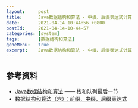 ```yaml
---
layout:     post
title:      Java数据结构和算法 - 中缀、后缀表达式计算
date:       2021-04-14 10:44:56 +0800
postId:     2021-04-14-10-44-57
categories: [system]
tags:       [数据结构和算法]
geneMenu:   true
excerpt:    Java数据结构和算法 - 中缀、后缀表达式计算
---
```





## 参考资料
* [Java数据结构和算法](https://book.douban.com/subject/1144007/) —— 栈和队列最后一节
* [数据结构和算法（六）：前缀、中缀、后缀表达式](https://zhuanlan.zhihu.com/p/37467928)